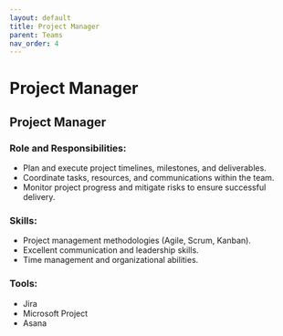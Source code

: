 ```yaml
---
layout: default
title: Project Manager
parent: Teams
nav_order: 4
---
```



# Project Manager
## <a id="_vp3zo3rdf0vt"></a>Project Manager

### <a id="_88zhxkyhu9a3"></a>__Role and Responsibilities:__

- Plan and execute project timelines, milestones, and deliverables\.
- Coordinate tasks, resources, and communications within the team\.
- Monitor project progress and mitigate risks to ensure successful delivery\.

### <a id="_sxeh8jz085cj"></a>__Skills:__

- Project management methodologies \(Agile, Scrum, Kanban\)\.
- Excellent communication and leadership skills\.
- Time management and organizational abilities\.

### <a id="_nrrr80x4ejah"></a>__Tools:__

- Jira
- Microsoft Project
- Asana
